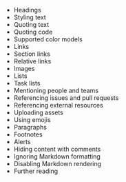 + Headings
+ Styling text
+ Quoting text
+ Quoting code
+ Supported color models
+ Links 
+ Section links 
+ Relative links 
+ Images 
+ Lists 
+ Task lists 
+ Mentioning people and teams 
+ Referencing issues and pull requests 
+ Referencing external resources 
+ Uploading assets 
+ Using emojis 
+ Paragraphs 
+ Footnotes 
+ Alerts 
+ Hiding content with comments 
+ Ignoring Markdown formatting 
+ Disabling Markdown rendering 
+ Further reading
